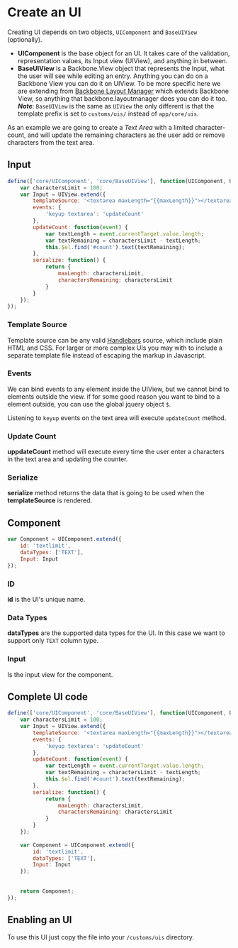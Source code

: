 # Create an UI

Creating UI depends on two objects, `UIComponent` and `BaseUIView` (optionally).

- **UIComponent** is the base object for an UI. It takes care of the validation, representation values, its Input view (UIView), and anything in between.
- **BaseUIView** is a Backbone.View object that represents the Input, what the user will see while editing an entry. Anything you can do on a Backbone View you can do it on UIView. To be more specific here we are extending from [Backbone Layout Manager](https://github.com/tbranyen/backbone.layoutmanager) which extends Backbone View, so anything that backbone.layoutmanager does you can do it too. _**Note**_: `BaseUIView` is the same as `UIView` the only different is that the template prefix is set to `customs/uis/` instead of `app/core/uis`.

As an example we are going to create a _Text Area_ with a limited character-count, and will update the remaining characters as the user add or remove characters from the text area.

## Input
 
```js
define(['core/UIComponent', 'core/BaseUIView'], function(UIComponent, UIView) {
    var charactersLimit = 100;
    var Input = UIView.extend({        
        templateSource: '<textarea maxLength="{{maxLength}}"></textarea><span id="count">{{charactersRemaining}}</span>',
        events: {
            'keyup textarea': 'updateCount'
        },
        updateCount: function(event) {
            var textLength = event.currentTarget.value.length;
            var textRemaining = charactersLimit - textLength;
            this.$el.find('#count').text(textRemaining);
        },
        serialize: function() {
            return {
                maxLength: charactersLimit,
                charactersRemaining: charactersLimit
            }
        }
    });
});
``` 

### Template Source
Template source can be any valid [Handlebars](http://handlebarsjs.com) source, which include plain HTML and CSS. For larger or more complex UIs you may with to include a separate template file instead of escaping the markup in Javascript.

### Events
We can bind events to any element inside the UIView, but we cannot bind to elements outside the view. if for some good reason you want to bind to a element outside, you can use the global jquery object `$`.

Listening to `keyup` events on the text area will execute `updateCount` method.

### Update Count
**uppdateCount** method will execute every time the user enter a characters in the text area and updating the counter.

### Serialize
**serialize** method returns the data that is going to be used when the **templateSource** is rendered.

## Component

```js
var Component = UIComponent.extend({
    id: 'textlimit',
    dataTypes: ['TEXT'],
    Input: Input
});
```


### ID
**id** is the UI's unique name.

### Data Types
**dataTypes** are the supported data types for the UI. In this case we want to support only `TEXT` column type.
 
### Input
Is the input view for the component.

## Complete UI code

```js
define(['core/UIComponent', 'core/BaseUIView'], function(UIComponent, UIView) {
    var charactersLimit = 100;
    var Input = UIView.extend({        
        templateSource: '<textarea maxLength="{{maxLength}}"></textarea><span id="count">{{charactersRemaining}}</span>',
        events: {
            'keyup textarea': 'updateCount'
        },
        updateCount: function(event) {
            var textLength = event.currentTarget.value.length;
            var textRemaining = charactersLimit - textLength;
            this.$el.find('#count').text(textRemaining);
        },
        serialize: function() {
            return {
                maxLength: charactersLimit,
                charactersRemaining: charactersLimit
            }
        }  
    });
    
    var Component = UIComponent.extend({
        id: 'textlimit',
        dataTypes: ['TEXT'],
        Input: Input
    });
    
    
    return Component;
});
```

## Enabling an UI
To use this UI just copy the file into your `/customs/uis` directory.
